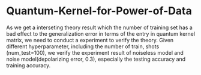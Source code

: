 # Quantum-Kernel-for-Power-of-Data
As we get a interseting theory result which the number of training set has a bad  effect to the generalization error in terms of the entry in quantum kernel matrix, we need to conduct a experiment to verify the theory.  Given different hyperparameter, including the number of train, shots (num_test=100), we verify the experiment result of noiseless model and noise model(depolarizing error, 0.3), especially the testing accuracy and training accuracy. 

